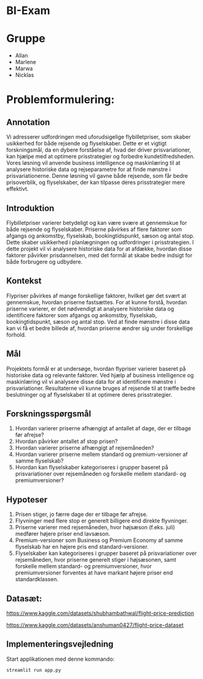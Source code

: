 # BI-Exam

# Gruppe

- Allan
- Marlene
- Marwa
- Nicklas

# Problemformulering:

## Annotation
Vi adresserer udfordringen med uforudsigelige flybilletpriser, som skaber usikkerhed for både rejsende og flyselskaber. 
Dette er et vigtigt forskningsmål, da en dybere forståelse af, hvad der driver prisvariationer, kan hjælpe med at optimere prisstrategier og forbedre kundetilfredsheden. 
Vores løsning vil anvende business intelligence og maskinlæring til at analysere historiske data og rejseparametre for at finde mønstre i prisvariationerne.
Denne løsning vil gavne både rejsende, som får bedre prisoverblik, og flyselskaber, der kan tilpasse deres prisstrategier mere effektivt.

## Introduktion
Flybilletpriser varierer betydeligt og kan være svære at gennemskue for både rejsende og flyselskaber. 
Priserne påvirkes af flere faktorer som afgangs og ankomstby, flyselskab, bookingtidspunkt, sæson og antal stop. Dette skaber usikkerhed i planlægningen og udfordringer i prisstrategien. 
I dette projekt vil vi analysere historiske data for at afdække, hvordan disse faktorer påvirker prisdannelsen, med det formål at skabe bedre indsigt for både forbrugere og udbydere.

## Kontekst
Flypriser påvirkes af mange forskellige faktorer, hvilket gør det svært at gennemskue, hvordan priserne fastsættes. 
For at kunne forstå, hvordan priserne varierer, er det nødvendigt at analysere historiske data og identificere faktorer som afgangs og ankomstby, flyselskab, bookingtidspunkt, sæson og antal stop. 
Ved at finde mønstre i disse data kan vi få et bedre billede af, hvordan priserne ændrer sig under forskellige forhold.

## Mål
Projektets formål er at undersøge, hvordan flypriser varierer baseret på historiske data og relevante faktorer. 
Ved hjælp af business intelligence og maskinlæring vil vi analysere disse data for at identificere mønstre i prisvariationer. 
Resultaterne vil kunne bruges af rejsende til at træffe bedre beslutninger og af flyselskaber til at optimere deres prisstrategier.

## Forskningsspørgsmål

1. Hvordan varierer priserne afhængigt af antallet af dage, der er tilbage før afrejse?
2. Hvordan påvirker antallet af stop prisen?
3. Hvordan varierer priserne afhængigt af rejsemåneden?
4. Hvordan varierer priserne mellem standard og premium-versioner af samme flyselskab?
5. Hvordan kan flyselskaber kategoriseres i grupper baseret på prisvariationer over rejsemåneden og forskelle mellem standard- og premiumversioner?

## Hypoteser
1. Prisen stiger, jo færre dage der er tilbage før afrejse.
2. Flyvninger med flere stop er generelt billigere end direkte flyvninger.
3. Priserne varierer med rejsemåneden, hvor højsæson (f.eks. juli) medfører højere priser end lavsæson.
4. Premium-versioner som Business og Premium Economy af samme flyselskab har en højere pris end standard-versioner.
5. Flyselskaber kan kategoriseres i grupper baseret på prisvariationer over rejsemåneden, hvor priserne generelt stiger i højsæsonen, samt forskelle mellem standard- og premiumversioner, hvor premiumversioner forventes at have markant højere priser end standardklassen.
   
## Datasæt:

https://www.kaggle.com/datasets/shubhambathwal/flight-price-prediction

https://www.kaggle.com/datasets/anshuman0427/flight-price-dataset

## Implementeringsvejledning

Start applikationen med denne kommando:

```bash
streamlit run app.py
```
